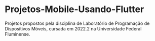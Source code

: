 # Projetos-Mobile-Usando-Flutter
Projetos propostos pela disciplina de Laboratório de Programação de Dispositivos Móveis, cursada em 2022.2 na Universidade Federal Fluminense.
